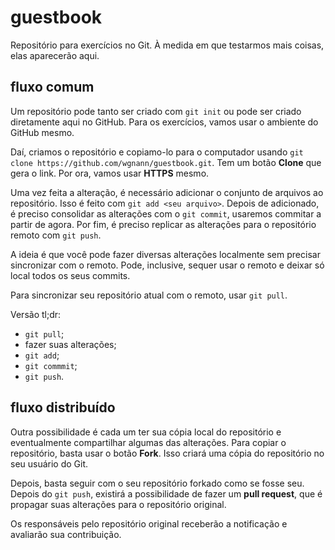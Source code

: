 # guestbook
Repositório para exercícios no Git. À medida em que testarmos mais coisas, elas aparecerão aqui.

## fluxo comum
Um repositório pode tanto ser criado com `git init` ou pode ser criado diretamente aqui no GitHub. Para os exercícios, vamos usar o ambiente do GitHub mesmo.

Daí, criamos o repositório e copiamo-lo para o computador usando `git clone https://github.com/wgnann/guestbook.git`. Tem um botão **Clone** que gera o link. Por ora, vamos usar **HTTPS** mesmo.

Uma vez feita a alteração, é necessário adicionar o conjunto de arquivos ao repositório. Isso é feito com `git add <seu arquivo>`. Depois de adicionado, é preciso consolidar as alterações com o `git commit`, usaremos commitar a partir de agora. Por fim, é preciso replicar as alterações para o repositório remoto com `git push`.

A ideia é que você pode fazer diversas alterações localmente sem precisar sincronizar com o remoto. Pode, inclusive, sequer usar o remoto e deixar só local todos os seus commits.

Para sincronizar seu repositório atual com o remoto, usar `git pull`.

Versão tl;dr:
 * `git pull`;
 * fazer suas alterações;
 * `git add`;
 * `git commmit`;
 * `git push`.

## fluxo distribuído
Outra possibilidade é cada um ter sua cópia local do repositório e eventualmente compartilhar algumas das alterações. Para copiar o repositório, basta usar o botão **Fork**. Isso criará uma cópia do repositório no seu usuário do Git.

Depois, basta seguir com o seu repositório forkado como se fosse seu. Depois do `git push`, existirá a possibilidade de fazer um **pull request**, que é propagar suas alterações para o repositório original.

Os responsáveis pelo repositório original receberão a notificação e avaliarão sua contribuição.
